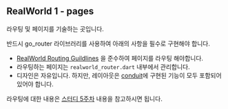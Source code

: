 ## RealWorld 1 - pages

라우팅 및 페이지를 기술하는 곳입니다.

반드시 go_router 라이브러리를 사용하여 아래의 사항을 필수로 구현해야 합니다.

- [RealWorld Routing Guildlines](https://realworld-docs.netlify.app/docs/specs/frontend-specs/routing) 을 준수하여 페이지를 라우팅 해야합니다.
- 라우팅하는 페이지는 `realworld_router.dart` 내부에서 관리합니다.
- 디자인은 자유입니다.
  하지만, 레이아웃은 [conduit](https://demo.realworld.io/#/)에 구현된 기능이 모두 포함되어 있어야 합니다.

라우팅에 대한 내용은 [스터디 5주차](https://gdsc-kwangwoon.notion.site/5-722a45b62cf94dd2898fe843b6679770?pvs=4) 내용을 참고하시면 됩니다.
